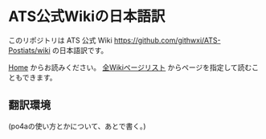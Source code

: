 # ATS公式Wikiの日本語訳

このリポジトリは ATS 公式 Wiki https://github.com/githwxi/ATS-Postiats/wiki の日本語訳です。

[Home](ja/Home.md) からお読みください。
[全Wikiページリスト](ja) からページを指定して読むこともできます。

## 翻訳環境

(po4aの使い方とかについて、あとで書く。)
